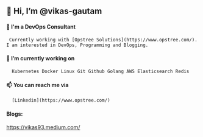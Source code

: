## 👋 Hi, I’m @vikas-gautam
#### 👀 I'm a DevOps Consultant 
     Currently working with [Opstree Solutions](https://www.opstree.com/). I am interested in DevOps, Programming and Blogging.
#### 🌱 I’m currently working on 
      Kubernetes Docker Linux Git Github Golang AWS Elasticsearch Redis
#### 📫 You can reach me via
      [Linkedin](https://www.opstree.com/)
#### Blogs:
 https://vikas93.medium.com/

<!---
vikas-gautam/vikas-gautam is a ✨ special ✨ repository because its `README.md` (this file) appears on your GitHub profile.
You can click the Preview link to take a look at your changes.
--->
